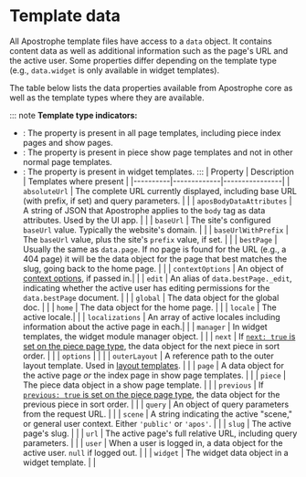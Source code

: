 # Template data

All Apostrophe template files have access to a `data` object. It contains content data as well as additional information such as the page's URL and the active user. Some properties differ depending on the template type (e.g., `data.widget` is only available in widget templates).

The table below lists the data properties available from Apostrophe core as well as the template types where they are available.

::: note
**Template type indicators:**
- <AposTag text="All pages"/>: The property is present in all page templates, including piece index pages and show pages.
- <AposTag text="Show pages" :tagStyle="0"/>: The property is present in piece show page templates and not in other normal page templates.
- <AposTag text="Widgets" :tagStyle="1"/>: The property is present in widget templates.
:::
| Property | Description | Templates where present |
|----------|-------------|----------------|
| `absoluteUrl` | The complete URL currently displayed, including base URL (with prefix, if set) and query parameters. | <AposTag text="All pages"/> <AposTag text="Widgets" :tagStyle="1"/> |
| `aposBodyDataAttributes` | A string of JSON that Apostrophe applies to the `body` tag as data attributes. Used by the UI app. | <AposTag text="All pages"/> <AposTag text="Widgets" :tagStyle="1"/> |
| `baseUrl` | The site's configured `baseUrl` value. Typically the website's domain. | <AposTag text="All pages"/> <AposTag text="Widgets" :tagStyle="1"/> |
| `baseUrlWithPrefix` | The `baseUrl` value, plus the site's `prefix` value, if set. | <AposTag text="All pages"/> <AposTag text="Widgets" :tagStyle="1"/> |
| `bestPage` | Usually the same as `data.page`. If no page is found for the URL (e.g., a 404 page) it will be the data object for the page that best matches the slug, going back to the home page. | <AposTag text="All pages"/> <AposTag text="Widgets" :tagStyle="1"/> |
| `contextOptions` | An object of [context options](/guide/areas-and-widgets.md#passing-context-options), if passed in.| <AposTag text="Widgets" :tagStyle="1"/> |
| `edit` | An alias of `data.bestPage._edit`, indicating whether the active user has editing permissions for the `data.bestPage` document. | <AposTag text="All pages"/>|
| `global` | The data object for the global doc. | <AposTag text="All pages"/> <AposTag text="Widgets" :tagStyle="1"/> |
| `home` | The data object for the home page. | <AposTag text="All pages"/> <AposTag text="Widgets" :tagStyle="1"/> |
| `locale` | The active locale.| <AposTag text="All pages"/> <AposTag text="Widgets" :tagStyle="1"/> |
| `localizations` | An array of active locales including information about the active page in each.| <AposTag text="All pages"/> |
| `manager` | In widget templates, the widget module manager object. | <AposTag text="Widgets" :tagStyle="1"/> |
| `next` | If [`next: true` is set on the piece page type](/reference/module-api/module-options.md#next), the data object for the next piece in sort order. | <AposTag text="Show pages" :tagStyle="0"/> |
| `options` | | <AposTag text="Widgets" :tagStyle="1"/> |
| `outerLayout` | A reference path to the outer layout template. Used in [layout templates](/guide/layout-template.md). | <AposTag text="All pages"/> |
| `page` | A data object for the active page *or* the index page in show page templates. | <AposTag text="All pages"/> <AposTag text="Widgets" :tagStyle="1"/> |
| `piece` | The piece data object in a show page template. | <AposTag text="Show pages" :tagStyle="0"/> |
| `previous` | If [`previous: true` is set on the piece page type](/reference/module-api/module-options.md#previous), the data object for the previous piece in sort order. | <AposTag text="Show pages" :tagStyle="0"/> |
| `query` | An object of query parameters from the request URL. | <AposTag text="All pages"/> |
| `scene` | A string indicating the active "scene," or general user context. Either `'public'` or `'apos'`. | <AposTag text="All pages"/> |
| `slug` | The active page's slug. | <AposTag text="All pages"/> |
| `url` | The active page's full relative URL, including query parameters. | <AposTag text="All pages"/> |
| `user` | When a user is logged in, a data object for the active user. `null` if logged out. | <AposTag text="All pages"/> <AposTag text="Widgets" :tagStyle="1"/> |
| `widget` | The widget data object in a widget template. | <AposTag text="Widgets" :tagStyle="1"/> |
<!-- TODO: Update `locale` with a link to localization info when available. -->
